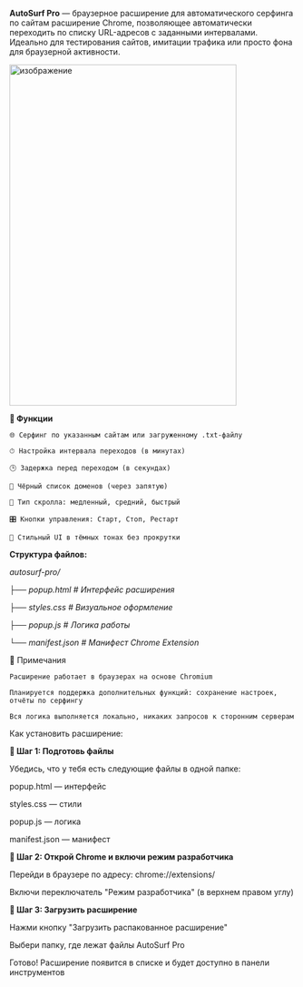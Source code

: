 **AutoSurf Pro** — браузерное расширение для автоматического серфинга по сайтам
расширение Chrome, позволяющее автоматически переходить по списку URL-адресов с заданными интервалами.
Идеально для тестирования сайтов, имитации трафика или просто фона для браузерной активности.

<img width="400" height="600" alt="изображение" src="https://github.com/user-attachments/assets/3ecaa519-db4d-4185-a513-3bc3f498e6ae" />


**🔧 Функции**

    🌐 Серфинг по указанным сайтам или загруженному .txt-файлу

    ⏱ Настройка интервала переходов (в минутах)

    🕒 Задержка перед переходом (в секундах)

    🚫 Чёрный список доменов (через запятую)

    📜 Тип скролла: медленный, средний, быстрый

    🎛️ Кнопки управления: Старт, Стоп, Рестарт

    🎨 Стильный UI в тёмных тонах без прокрутки

**Структура файлов:**

*autosurf-pro/*
    
*├── popup.html       # Интерфейс расширения*

*├── styles.css       # Визуальное оформление*

*├── popup.js         # Логика работы*

*└── manifest.json    # Манифест Chrome Extension*


📌 Примечания

    Расширение работает в браузерах на основе Chromium

    Планируется поддержка дополнительных функций: сохранение настроек, отчёты по серфингу

    Вся логика выполняется локально, никаких запросов к сторонним серверам

Как установить расширение:

**🔹 Шаг 1: Подготовь файлы**

Убедись, что у тебя есть следующие файлы в одной папке:

popup.html — интерфейс

styles.css — стили

popup.js — логика

manifest.json — манифест

**🔹 Шаг 2: Открой Chrome и включи режим разработчика**

Перейди в браузере по адресу: chrome://extensions/

Включи переключатель "Режим разработчика" (в верхнем правом углу)

**🔹 Шаг 3: Загрузить расширение**

Нажми кнопку "Загрузить распакованное расширение"

Выбери папку, где лежат файлы AutoSurf Pro

Готово! Расширение появится в списке и будет доступно в панели инструментов

    
